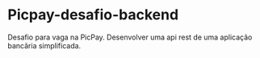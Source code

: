 # Picpay-desafio-backend
 Desafio para vaga na PicPay.
 Desenvolver uma api rest de uma aplicação bancãria simplificada.

